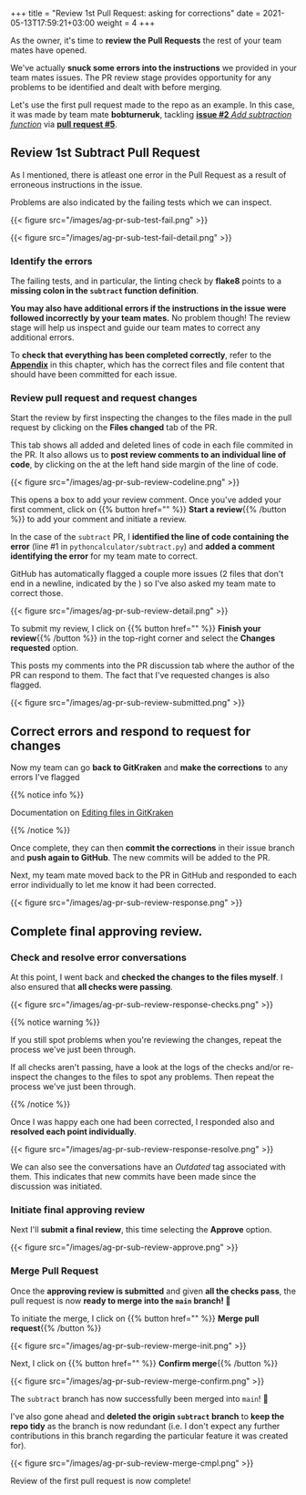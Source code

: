 +++
title = "Review 1st Pull Request: asking for corrections"
date =  2021-05-13T17:59:21+03:00
weight = 4
+++

As the owner, it's time to **review the Pull Requests** the rest of your team mates have opened.

We've actually **snuck some errors into the instructions** we provided in your team mates issues. The PR review stage provides opportunity for any problems to be identified and dealt with before merging.

Let's use the first pull request made to the repo as an example. In this case, it was made by team mate **bobturneruk**, tackling [**issue #2** _Add subtraction function_](https://github.com/annakrystalli/python-calculator-demo/issues/2) via [**pull request #5**](https://github.com/annakrystalli/python-calculator-demo/pull/5).

## <i class="fas fa-user-circle"></i> Review 1st Subtract Pull Request 

As I mentioned, there is atleast one error in the Pull Request as a result of erroneous instructions in the issue.

Problems are also indicated by the failing tests which we can inspect.

{{< figure src="/images/ag-pr-sub-test-fail.png" >}}

{{< figure src="/images/ag-pr-sub-test-fail-detail.png" >}}

### <i class="fas fa-user-circle"></i> Identify the errors

The failing tests, and in particular, the linting check by **flake8** points to a **missing colon in the `subtract` function definition**.

**You may also have additional errors if the instructions in the issue were followed incorrectly by your team mates.** No problem though! The review stage will help us inspect and guide our team mates to correct any additional errors.

To **check that everything has been completed correctly**, refer to the [**Appendix**](/04-collaborative_github_advanced/06-appendix) in this chapter, which has the correct files and file content that should have been committed for each issue.
### <i class="fas fa-user-circle"></i> Review pull request and request changes 


Start the review by first inspecting the changes to the files made in the pull request by clicking on the <i class="fas fa-file-medical"></i> **Files changed** tab of the PR.

This tab shows all added and deleted lines of code in each file commited in the PR. It also allows us to **post review comments to an individual line of code**, by clicking on the <i class="fas fa-plus"></i> at the left hand side margin of the line of code.

{{< figure src="/images/ag-pr-sub-review-codeline.png" >}}

This opens a box to add your review comment. Once you've added your first comment, click on {{% button href="" %}} **Start a review**{{% /button %}} to add your comment and initiate a review.

In the case of the `subtract` PR, I **identified the line of code containing the error** (line #1 in `pythoncalculator/subtract.py`) and **added a comment identifying the error** for my team mate to correct.

GitHub has automatically flagged a couple more issues  (2 files that don't end in a newline, indicated by the <i class="fas fa-minus-circle" style="color:#ed2a2a"></i>) so I've also asked my team mate to correct those.

{{< figure src="/images/ag-pr-sub-review-detail.png" >}}

To submit my review, I click on {{% button href="" %}} **Finish your review**{{% /button %}} in the top-right corner and select the **Changes requested** option.

This posts my comments into the PR discussion tab where the author of the PR can respond to them. The fact that I've requested changes is also flagged.

{{< figure src="/images/ag-pr-sub-review-submitted.png" >}}

## <i class="fas fa-users"></i> Correct errors and respond to request for changes

Now my team can go **back to GitKraken** and **make the corrections** to any errors I've flagged 

{{% notice info %}}

Documentation on  [Editing files in GitKraken](https://support.gitkraken.com/working-with-files/editing-files/)

{{% /notice %}}

Once complete, they can then **commit the corrections** in their issue branch and **push again to GitHub**. The new commits will be added to the PR.

Next, my team mate moved back to the PR in GitHub and responded to each error individually to let me know it had been corrected. 

{{< figure src="/images/ag-pr-sub-review-response.png" >}}

## <i class="fas fa-user-circle"></i>  Complete final approving review.

### <i class="fas fa-user-circle"></i>  Check and resolve error conversations

At this point, I went back and **checked the changes to the files myself**. I also ensured that **all checks were passing**.

{{< figure src="/images/ag-pr-sub-review-response-checks.png" >}}



{{% notice warning %}}

If you still spot problems when you're reviewing the changes, repeat the process we've just been through.

If all checks aren't passing, have a look at the logs of the checks and/or re-inspect the changes to the files to spot  any  problems. Then repeat the process we've just been through.

{{% /notice %}}


 Once I was happy each one had been corrected, I responded also and **resolved each point individually**.

{{< figure src="/images/ag-pr-sub-review-response-resolve.png" >}}



We can also see the conversations have an *Outdated* tag associated with them. This indicates that new commits have been made since the discussion was initiated.

### <i class="fas fa-user-circle"></i> Initiate final approving review

Next I'll **submit a final review**, this time selecting the **Approve** option.

{{< figure src="/images/ag-pr-sub-review-approve.png" >}}

### <i class="fas fa-user-circle"></i> Merge Pull Request

Once the **approving review is submitted** and given **all the checks pass**, the pull request is now **ready to merge into the `main` branch! 🎉**

To initiate the merge, I click on {{% button href="" %}} **Merge pull request**{{% /button %}}

{{< figure src="/images/ag-pr-sub-review-merge-init.png" >}}

Next, I click on {{% button href="" %}} **Confirm merge**{{% /button %}}

{{< figure src="/images/ag-pr-sub-review-merge-confirm.png" >}}

The `subtract` branch has now successfully been merged into `main`! 🥳

I've also gone ahead and **deleted the <i class="fas fa-cloud"></i> origin `subtract` branch** to **keep the repo tidy** as the branch is now redundant (i.e. I don't expect any further contributions in this branch regarding the particular feature it was created for).

{{< figure src="/images/ag-pr-sub-review-merge-cmpl.png" >}}

Review of the first pull request is now complete!
